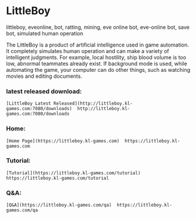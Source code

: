 # LittleBoy
littleboy, eveonline, bot, ratting, mining, eve online bot, eve-online bot, save bot, simulated human operation


The LittleBoy is a product of artificial intelligence used in game automation. It completely simulates human operation and can make a variety of intelligent judgments. For example, local hostility, ship blood volume is too low, abnormal teammates already exist. If background mode is used, while automating the game, your computer can do other things, such as watching movies and editing documents.


### latest released download: 
    [LittleBoy Latest Released](http://littleboy.kl-games.com:7080/downloads)  http://littleboy.kl-games.com:7080/downloads


### Home: 
    [Home Page](https://littleboy.kl-games.com)  https://littleboy.kl-games.com

### Tutorial: 
    [Tutorial](https://littleboy.kl-games.com/tutorial)  https://littleboy.kl-games.com/tutorial

### Q&A: 
    [Q&A](https://littleboy.kl-games.com/qa)  https://littleboy.kl-games.com/qa

